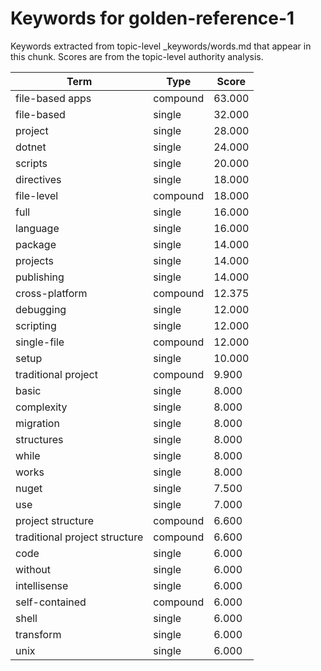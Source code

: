 # Keywords for golden-reference-1

Keywords extracted from topic-level _keywords/words.md that appear in this chunk.
Scores are from the topic-level authority analysis.

| Term | Type | Score |
|------|------|-------|
| file-based apps | compound | 63.000 |
| file-based | single | 32.000 |
| project | single | 28.000 |
| dotnet | single | 24.000 |
| scripts | single | 20.000 |
| directives | single | 18.000 |
| file-level | compound | 18.000 |
| full | single | 16.000 |
| language | single | 16.000 |
| package | single | 14.000 |
| projects | single | 14.000 |
| publishing | single | 14.000 |
| cross-platform | compound | 12.375 |
| debugging | single | 12.000 |
| scripting | single | 12.000 |
| single-file | compound | 12.000 |
| setup | single | 10.000 |
| traditional project | compound | 9.900 |
| basic | single | 8.000 |
| complexity | single | 8.000 |
| migration | single | 8.000 |
| structures | single | 8.000 |
| while | single | 8.000 |
| works | single | 8.000 |
| nuget | single | 7.500 |
| use | single | 7.000 |
| project structure | compound | 6.600 |
| traditional project structure | compound | 6.600 |
| code | single | 6.000 |
| without | single | 6.000 |
| intellisense | single | 6.000 |
| self-contained | compound | 6.000 |
| shell | single | 6.000 |
| transform | single | 6.000 |
| unix | single | 6.000 |
